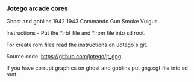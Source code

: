 ### Jotego arcade cores

Ghost and goblins
1942
1943
Commando
Gun Smoke
Vulgus

Instructions - Put the *.rbf file and *.rom file into sd root.

For create rom files read the instructions on Jotego´s git.

Source code. 
https://github.com/jotego/jt_gng

If you have corrupt graphics on ghost and goblins put gng.cgf file into sd root.
